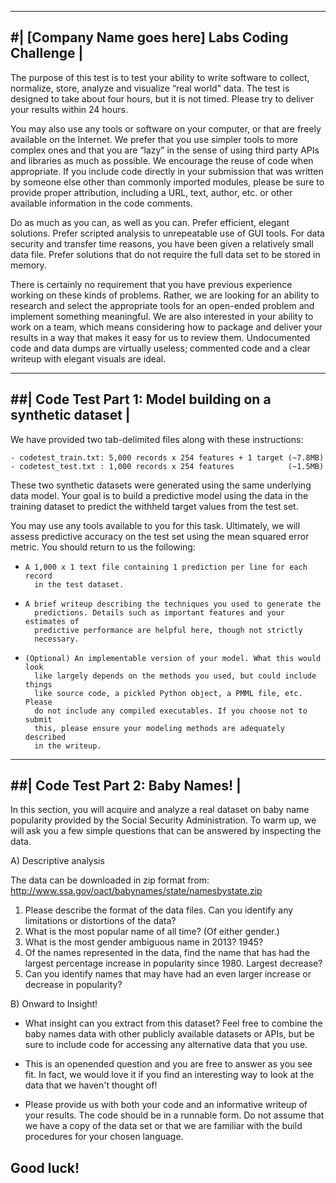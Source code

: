 --------------------------------------------------------------------------------
#|                  [Company Name goes here] Labs Coding Challenge                           | 
--------------------------------------------------------------------------------
The purpose of this test is to test your ability to write software to collect, 
normalize, store, analyze and visualize “real world” data. The test is designed 
to take about four hours, but it is not timed. Please try to deliver your 
results within 24 hours.

You may also use any tools or software on your computer, or that are freely 
available on the Internet. We prefer that you use simpler tools to more complex 
ones and that you are “lazy” in the sense of using third party APIs and 
libraries as much as possible. We encourage the reuse of code when appropriate. 
If you include code directly in your submission that was written by someone else 
other than commonly imported modules, please be sure to provide proper 
attribution, including a URL, text, author, etc. or other available information
in the code comments.

Do as much as you can, as well as you can. Prefer efficient, elegant solutions. 
Prefer scripted analysis to unrepeatable use of GUI tools. For data security and
transfer time reasons, you have been given a relatively small data file. Prefer 
solutions that do not require the full data set to be stored in memory.

There is certainly no requirement that you have previous experience working on 
these kinds of problems. Rather, we are looking for an ability to research and 
select the appropriate tools for an open-ended problem and implement something 
meaningful. We are also interested in your ability to work on a team, which 
means considering how to package and deliver your results in a way that makes 
it easy for us to review them. Undocumented code and data dumps are virtually 
useless; commented code and a clear writeup with elegant visuals are ideal. 


--------------------------------------------------------------------------------
##|         Code Test Part 1: Model building on a synthetic dataset              | 
--------------------------------------------------------------------------------

We have provided two tab-delimited files along with these instructions:

    - codetest_train.txt: 5,000 records x 254 features + 1 target (~7.8MB)
    - codetest_test.txt : 1,000 records x 254 features            (~1.5MB)

These two synthetic datasets were generated using the same underlying data 
model. Your goal is to build a predictive model using the data in the training 
dataset to predict the withheld target values from the test set. 

You may use any tools available to you for this task. Ultimately, we will
assess predictive accuracy on the test set using the mean squared error metric.
You should return to us the following:

-     A 1,000 x 1 text file containing 1 prediction per line for each record
        in the test dataset.

-     A brief writeup describing the techniques you used to generate the
        predictions. Details such as important features and your estimates of 
        predictive performance are helpful here, though not strictly 
        necessary.

-     (Optional) An implementable version of your model. What this would look
        like largely depends on the methods you used, but could include things
        like source code, a pickled Python object, a PMML file, etc. Please
        do not include any compiled executables. If you choose not to submit
        this, please ensure your modeling methods are adequately described 
        in the writeup.


--------------------------------------------------------------------------------
##|                       Code Test Part 2: Baby Names!                          |
--------------------------------------------------------------------------------

In this section, you will acquire and analyze a real dataset on baby name 
popularity provided by the Social Security Administration. To warm up, we will 
ask you a few simple questions that can be answered by inspecting the data.

A) Descriptive analysis

The data can be downloaded in zip format from:
http://www.ssa.gov/oact/babynames/state/namesbystate.zip

1.  Please describe the format of the data files. Can you identify any 
    limitations or distortions of the data?
2.  What is the most popular name of all time? (Of either gender.)
3.  What is the most gender ambiguous name in 2013? 1945?
4.  Of the names represented in the data, find the name that has had the largest 
    percentage increase in popularity since 1980. Largest decrease?
5.  Can you identify names that may have had an even larger increase or decrease 
    in popularity?


B) Onward to Insight!

- What insight can you extract from this dataset? Feel free to combine the baby 
names data with other publicly available datasets or APIs, but be sure to include 
code for accessing any alternative data that you use.

- This is an open­ended question and you are free to answer as you see fit. In 
fact, we would love it if you find an interesting way to look at the data that 
we haven't thought of! 

- Please provide us with both your code and an informative write­up of your 
results. The code should be in a runnable form. Do not assume that we have a 
copy of the data set or that we are familiar with the build procedures for your 
chosen language.

##                                  Good luck!
